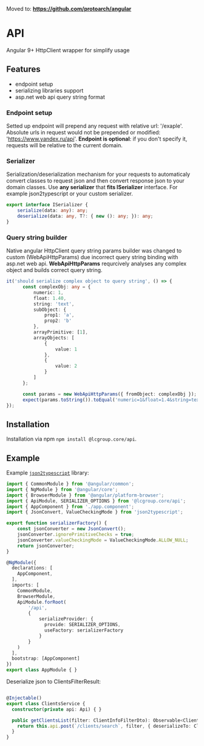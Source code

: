 
Moved to: **https://github.com/protoarch/angular**

# API

Angular 9+ HttpClient wrapper for simplify usage

## Features

- endpoint setup
- serializing libraries support
- asp.net web api query string format

### Endpoint setup

Setted up endpoint will prepend any request with relative url: '/exaple'.
Absolute urls in request would not be prepended or modified: 'https://www.yandex.ru/api'.
**Endpoint is optional**: if you don't specify it, requests will be relative to the current domain.

### Serializer

Serialization/deserialization mechanism for your requests to automaticaly convert classes to request json and then convert response json to your domain classes.
Use **any serializer** that **fits ISerializer** interface. For example json2typescript or your custom serializer.

```typescript
export interface ISerializer {
    serialize(data: any): any;
    deserialize(data: any, T?: { new (): any; }): any;
}
```

### Query string builder

Native angular HttpClient query string params builder was changed to custom (WebApiHttpParams) due incorrect query string binding with asp.net web api. **WebApiHttpParams** requrcively analyses any complex object and builds correct query string.

```typescript
it('should serialize complex object to query string', () => {
      const complexObj: any = {
          numeric: 1,
          float: 1.40,
          string: 'text',
          subObject: {
              prop1: 'a',
              prop2: 'b'
          },
          arrayPrimitive: [1],
          arrayObjects: [
              {
                  value: 1
              },
              {
                  value: 2
              }
          ]
      };

      const params = new WebApiHttpParams({ fromObject: complexObj });
      expect(params.toString()).toEqual('numeric=1&float=1.4&string=text&subObject[prop1]=a&subObject[prop2]=b&arrayPrimitive=1&arrayObjects[value]=1&arrayObjects[value]=2');
});
```

## Installation

Installation via npm `npm install @lcgroup.core/api`.

## Example

Example [`json2typescript`](https://www.npmjs.com/package/json2typescript) library:

```typescript
import { CommonModule } from '@angular/common';
import { NgModule } from '@angular/core';
import { BrowserModule } from '@angular/platform-browser';
import { ApiModule, SERIALIZER_OPTIONS } from '@lcgroup.core/api';
import { AppComponent } from './app.component';
import { JsonConvert, ValueCheckingMode } from 'json2typescript';

export function serializerFactory() {
    const jsonConverter = new JsonConvert();
    jsonConverter.ignorePrimitiveChecks = true;
    jsonConverter.valueCheckingMode = ValueCheckingMode.ALLOW_NULL;
    return jsonConverter;
}

@NgModule({
  declarations: [
    AppComponent,
  ],
  imports: [
    CommonModule,
    BrowserModule,
    ApiModule.forRoot(
        '/api',
        {
            serializeProvider: {
              provide: SERIALIZER_OPTIONS,
              useFactory: serializerFactory
            }
        }
    )
  ],
  bootstrap: [AppComponent]
})
export class AppModule { }

```

Deserialize json to ClientsFilterResult:
```typescript

@Injectable()
export class ClientsService {
  constructor(private api: Api) { }

  public getClientsList(filter: ClientInfoFilterDto): Observable<ClientsFilterResult> {
    return this.api.post(`/clients/search`, filter, { deserializeTo: ClientsFilterResult });
  }
}
```
